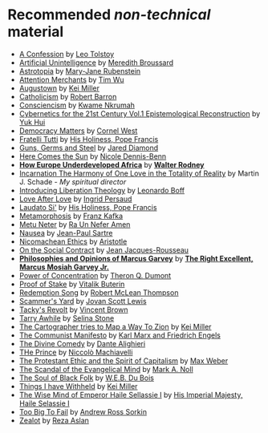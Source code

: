 # Recommended *non-technical* material

- [A Confession](https://theanarchistlibrary.org/library/leo-tolstoy-a-confession) by [Leo Tolstoy](https://en.wikipedia.org/wiki/Leo_Tolstoy)
- [Artificial Unintelligence](https://mitpress.mit.edu/9780262537018/artificial-unintelligence/) by [Meredith Broussard](https://en.wikipedia.org/wiki/Meredith_Broussard)
- [Astrotopia](https://press.uchicago.edu/ucp/books/book/chicago/A/bo184287883.html) by [Mary-Jane Rubenstein](https://en.wikipedia.org/wiki/Mary-Jane_Rubenstein)
- [Attention Merchants](https://scholarship.law.columbia.edu/books/64/) by [Tim Wu](https://en.wikipedia.org/wiki/Tim_Wu)
- [Augustown](https://bookofcinz.com/augustown-by-kei-miller/) by [Kei Miller](https://en.wikipedia.org/wiki/Kei_Miller)
- [Catholicism](https://books.google.com.jm/books/about/Catholicism.html?id=dWarhogCoDwC&redir_esc=y) by [Robert Barron](https://en.wikipedia.org/wiki/Robert_Barron)
- [Consciencism](https://monthlyreview.org/product/consciencism/) by [Kwame Nkrumah](https://en.wikipedia.org/wiki/Kwame_Nkrumah)
- [Cybernetics for the 21st Century Vol.1 Epistemological Reconstruction](https://hanart.press/cybernetics-for-the-21st-century-vol-1/) by [Yuk Hui](https://en.wikipedia.org/wiki/Yuk_Hui)
- [Democracy Matters](https://www.penguinrandomhouse.com/books/293961/democracy-matters-by-cornel-west/) by [Cornel West](https://en.wikipedia.org/wiki/Cornel_West)
- [Fratelli Tutti](https://www.vatican.va/content/francesco/en/encyclicals/documents/papa-francesco_20201003_enciclica-fratelli-tutti.html) by [His Holiness, Pope Francis](https://www.vatican.va/content/francesco/en/encyclicals/documents/papa-francesco_20150524_enciclica-laudato-si.html)
- [Guns, Germs and Steel](https://www.barnesandnoble.com/w/guns-germs-and-steel-jared-diamond/1100290895) by [Jared Diamond](https://en.wikipedia.org/wiki/Jared_Diamond)
- [Here Comes the Sun](https://en.wikipedia.org/wiki/Here_Comes_the_Sun_(Dennis-Benn_novel)) by [Nicole Dennis-Benn](https://en.wikipedia.org/wiki/Nicole_Dennis-Benn)
- [**How Europe Underdeveloped Africa**](https://www.versobooks.com/en-gb/products/788-how-europe-underdeveloped-africa) by [**Walter Rodney**](https://en.wikipedia.org/wiki/Walter_Rodney?useskin=vector)
- [Incarnation The Harmony of One Love in the Totality of Reality](https://rowman.com/ISBN/9780761867586/Incarnation-The-Harmony-of-One-Love-in-the-Totality-of-Reality) by Martin J. Schade - *My spiritual director*
- [Introducing Liberation Theology](https://books.google.com.jm/books/about/Introducing_Liberation_Theology.html?id=T6UWAQAAMAAJ&redir_esc=y) by [Leonardo Boff](https://en.wikipedia.org/wiki/Leonardo_Boff)
- [Love After Love](https://shop.tenement.org/product/love-after-love-a-novel/) by [Ingrid Persaud](https://en.wikipedia.org/wiki/Ingrid_Persaud)
- [Laudato Si'](https://www.vatican.va/content/francesco/en/encyclicals/documents/papa-francesco_20150524_enciclica-laudato-si.html) by [His Holiness, Pope Francis](https://www.vatican.va/content/francesco/en/encyclicals/documents/papa-francesco_20150524_enciclica-laudato-si.html)
- [Metamorphosis](https://www.sas.upenn.edu/~cavitch/pdf-library/Kafka_Metamorphosis.pdf) by [Franz Kafka](https://en.wikipedia.org/wiki/Franz_Kafka)
- [Metu Neter](https://www.alkebulanimages.com/shop/books/metu-neter-vol-1-the-great-oracle-of-tehuti-and-the-egyptian-system-of-spiritual-cultivation-hardcover/9781877662034/) by [Ra Un Nefer Amen](https://en.wikipedia.org/w/index.php?title=Ausar_Auset_Society)
- [Nausea](https://en.wikipedia.org/wiki/Nausea_(novel)) by [Jean-Paul Sartre](https://en.wikipedia.org/wiki/Jean-Paul_Sartre)
- [Nicomachean Ethics](https://classics.mit.edu/Aristotle/nicomachaen.html) by [Aristotle](https://plato.stanford.edu/entries/aristotle/)
- [On the Social Contract](https://oll.libertyfund.org/titles/cole-the-social-contract-and-discourses) by [Jean Jacques-Rousseau](https://en.wikipedia.org/wiki/Jean-Jacques_Rousseau)
- [**Philosophies and Opinions of Marcus Garvey**](https://www.jpanafrican.org/ebooks/eBook%20Phil%20and%20Opinions.pdf) by [**The Right Excellent, Marcus Mosiah Garvey Jr.**](https://en.wikipedia.org/wiki/Marcus_Garvey)
- [Power of Concentration](https://www.templeofearth.com/books/concentration.pdf) by [Theron Q. Dumont](https://en.wikipedia.org/wiki/William_Walker_Atkinson)
- [Proof of Stake](https://www.penguinrandomhouse.com/books/714151/proof-of-stake-by-vitalik-buterin/) by [Vitalik Buterin](https://vitalik.eth.limo/)
- [Redemption Song](https://www.bookfusion.com/books/1386058-redemption-song-reading-the-scripture-tor-social-change) by [Robert McLean Thompson](https://www.worldanglican.com/jamaica/kingston/the-church-in-the-province-of-the-west-indies/the-rt-revd-robert-thompson)
- [Scammer's Yard](https://www.upress.umn.edu/9781517909987/scammers-yard/) by [Jovan Scott Lewis](https://geography.berkeley.edu/professor-jovan-scott-lewis)
- [Tacky's Revolt](https://www.amrevmuseum.org/read-the-revolution/tacky-s-revolt) by [Vincent Brown](https://en.wikipedia.org/wiki/Vincent_Brown_(historian))
- [Tarry Awhile](https://thebigchurchread.co.uk/tarry-awhile/) by [Selina Stone](https://edwebprofiles.ed.ac.uk/profile/dr-selina-stone)
- [The Cartographer tries to Map a Way To Zion](https://www.goodreads.com/book/show/20763601-the-cartographer-tries-to-map-a-way-to-zion) by [Kei Miller](https://en.wikipedia.org/wiki/Kei_Miller)
- [The Communist Manifesto](https://en.wikipedia.org/wiki/The_Communist_Manifesto) by [Karl Marx and Friedrich Engels](https://en.wikipedia.org/wiki/Karl_Marx)
- [The Divine Comedy](https://www.britannica.com/topic/The-Divine-Comedy) by [Dante Alighieri](https://en.wikipedia.org/wiki/Dante_Alighieri)
- [THe Prince](https://www.britannica.com/topic/The-Prince) by [Niccolò Machiavelli](https://en.wikipedia.org/wiki/Niccol%C3%B2_Machiavelli)
- [The Protestant Ethic and the Spirit of Capitalism](https://en.wikipedia.org/wiki/The_Protestant_Ethic_and_the_Spirit_of_Capitalism) by [Max Weber](https://en.wikipedia.org/wiki/Max_Weber)
- [The Scandal of the Evangelical Mind](https://christianscholars.com/the-scandal-of-the-evangelical-mind-with-a-new-preface-and-afterword/) by [Mark A. Noll](https://en.wikipedia.org/wiki/Mark_Noll)
- [The Soul of Black Folk](https://www.gutenberg.org/files/408/408-h/408-h.htm) by [W.E.B. Du Bois](https://en.wikipedia.org/wiki/W._E._B._Du_Bois)
- [Things I have Withheld](https://groveatlantic.com/book/things-i-have-withheld/) by [Kei Miller](https://en.wikipedia.org/wiki/Kei_Miller)
- [The Wise Mind of Emperor Haile Sellassie I](https://www.goodreads.com/book/show/87838.The_Wise_Mind_of_Emperor_Haile_Sellassie_I) by [His Imperial Majesty, Haile Selassie I](https://en.wikipedia.org/wiki/Haile_Selassie)
- [Too Big To Fail](https://en.wikipedia.org/wiki/Too_Big_to_Fail_(book)) by [Andrew Ross Sorkin](https://en.wikipedia.org/wiki/Andrew_Ross_Sorkin)
- [Zealot](https://en.wikipedia.org/wiki/Zealot:_The_Life_and_Times_of_Jesus_of_Nazareth) by [Reza Aslan](https://en.wikipedia.org/wiki/Reza_Aslan)
